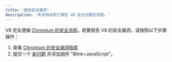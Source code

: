 ```yaml
---
title: '报告安全漏洞'
description: '本文档说明了报告 V8 安全问题的流程。'
---
```

V8 完全遵循 [Chromium 的安全流程](https://www.chromium.org/Home/chromium-security)。若要报告 V8 的安全漏洞，请按照以下步骤操作：

1. 查看 [Chromium 的安全漏洞指南](https://www.chromium.org/Home/chromium-security/reporting-security-bugs)
1. 提交一个 [新问题](https://bugs.chromium.org/p/chromium/issues/entry?template=Security%20Bug) 并添加组件 "Blink>JavaScript"。
